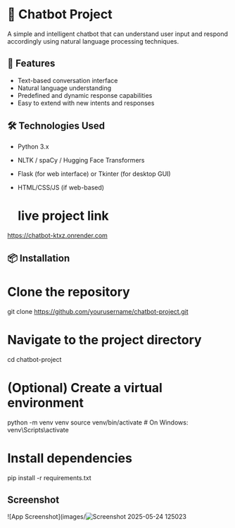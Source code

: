 # 🤖 Chatbot Project

A simple and intelligent chatbot that can understand user input and respond accordingly using natural language processing techniques.

## 🚀 Features

- Text-based conversation interface
- Natural language understanding
- Predefined and dynamic response capabilities
- Easy to extend with new intents and responses

## 🛠️ Technologies Used

- Python 3.x
- NLTK / spaCy / Hugging Face Transformers
- Flask (for web interface) or Tkinter (for desktop GUI)
- HTML/CSS/JS (if web-based)

  # live project link
https://chatbot-ktxz.onrender.com 


## 📦 Installation

# Clone the repository
git clone https://github.com/yourusername/chatbot-project.git

# Navigate to the project directory
cd chatbot-project

# (Optional) Create a virtual environment
python -m venv venv
source venv/bin/activate  # On Windows: venv\Scripts\activate

# Install dependencies
pip install -r requirements.txt

## Screenshot
![App Screenshot](images/![Screenshot 2025-05-24 125023](https://github.com/user-attachments/assets/3681daaf-0960-4c6d-b8ec-fdd4aab7ab8c)




